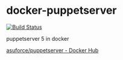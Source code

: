 # docker-puppetserver

[![Build Status](https://travis-ci.org/Asuforce/docker-puppetserver.svg?branch=master)](https://travis-ci.org/Asuforce/docker-puppetserver)

puppetserver 5 in docker

[asuforce/puppetserver - Docker Hub](https://hub.docker.com/r/asuforce/puppetserver/)
